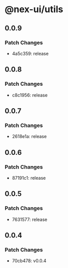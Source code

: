 # @nex-ui/utils

## 0.0.9

### Patch Changes

- 4a5c359: release

## 0.0.8

### Patch Changes

- c8c1956: release

## 0.0.7

### Patch Changes

- 2618e1a: release

## 0.0.6

### Patch Changes

- 87191c1: release

## 0.0.5

### Patch Changes

- 7631577: release

## 0.0.4

### Patch Changes

- 70cb478: v0.0.4
